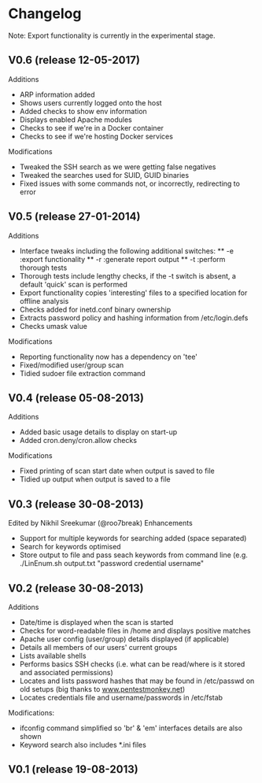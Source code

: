 # Changelog

Note: Export functionality is currently in the experimental stage.

## V0.6 (release 12-05-2017)
Additions
* ARP information added
* Shows users currently logged onto the host
* Added checks to show env information
* Displays enabled Apache modules
* Checks to see if we're in a Docker container
* Checks to see if we're hosting Docker services

Modifications
* Tweaked the SSH search as we were getting false negatives
* Tweaked the searches used for SUID, GUID binaries
* Fixed issues with some commands not, or incorrectly, redirecting to error

## V0.5 (release 27-01-2014)
Additions
* Interface tweaks including the following additional switches:
** -e :export functionality
** -r :generate report output
** -t :perform thorough tests
* Thorough tests include lengthy checks, if the -t switch is absent, a default 'quick' scan is performed
* Export functionality copies 'interesting' files to a specified location for offline analysis
* Checks added for inetd.conf binary ownership
* Extracts password policy and hashing information from /etc/login.defs
* Checks umask value

Modifications
* Reporting functionality now has a dependency on 'tee'
* Fixed/modified user/group scan
* Tidied sudoer file extraction command

## V0.4 (release 05-08-2013)
Additions
* Added basic usage details to display on start-up
* Added cron.deny/cron.allow checks

Modifications
* Fixed printing of scan start date when output is saved to file
* Tidied up output when output is saved to a file

## V0.3 (release 30-08-2013)
Edited by Nikhil Sreekumar (@roo7break)
Enhancements
* Support for multiple keywords for searching added (space separated)
* Search for keywords optimised
* Store output to file and pass seach keywords from command line (e.g. ./LinEnum.sh output.txt "password credential username"

## V0.2 (release 30-08-2013)
Additions
* Date/time is displayed when the scan is started
* Checks for word-readable files in /home and displays positive matches
* Apache user config (user/group) details displayed (if applicable)
* Details all members of our users' current groups
* Lists available shells
* Performs basics SSH checks (i.e. what can be read/where is it stored and associated permissions)
* Locates and lists password hashes that may be found in /etc/passwd on old setups (big thanks to www.pentestmonkey.net)
* Locates credentials file and username/passwords in /etc/fstab

Modifications:
* ifconfig command simplified so 'br' & 'em' interfaces details are also shown
* Keyword search also includes *.ini files

## V0.1 (release 19-08-2013)
